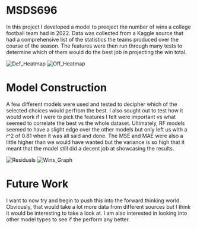 # MSDS696
In this project I developed a model to preoject the number of wins a college football team had in 2022. Data was collected from a Kaggle source that had a comprehensive list of the statistics the teams produced over the course of the season. The features were then run through many tests to determine which of them would do the best job in projecting the win total.

![Def_Heatmap](https://github.com/user-attachments/assets/f0db8f63-ff25-4dbc-b437-6b4e02a80fbf)
![Off_Heatmap](https://github.com/user-attachments/assets/3e3d0338-e346-452b-8408-360e18c2e307)

# Model Construction
A few different models were used and tested to decipher which of the selected choices would perfrom the best. I also sought out to test how it would work if I were to pick the features I felt were important vs what seemed to correlate the best vs the whole dataset. Ultimately, RF models seemed to have a slight edge over the other models but only left us with a r^2 of 0.81 when it was all said and done. The MSE and MAE were also a little higher than we would have wanted but the variance is so high that it meant that the model still did a decent job at showcasing the results. 

![Residuals](https://github.com/user-attachments/assets/6a3c957d-fb15-42e2-99f9-1067a2f35e4b)
![Wins_Graph](https://github.com/user-attachments/assets/92374b0c-8717-4a24-92a1-618130c842fb)

# Future Work
I want to now try and begin to push this into the forward thinking world. Obviously, that would take a lot more data from different sources but I think it would be interesting to take a look at. I am also interested in looking into other model types to see if the perform any better.
